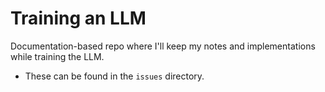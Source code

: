 # Training an LLM

Documentation-based repo where I'll keep my notes and implementations while training the LLM.
- These can be found in the `issues` directory.
